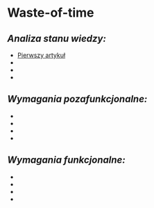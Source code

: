 # **Waste-of-time**

## *Analiza stanu wiedzy:*
- [Pierwszy artykuł](https://www.google.com/url?sa=t&rct=j&q=&esrc=s&source=web&cd=&ved=2ahUKEwiLhYH4wer6AhVN6CoKHX7gCToQFnoECA0QAQ&url=https%3A%2F%2Fwww.mdpi.com%2F2071-1050%2F14%2F16%2F10226%2Fpdf%3Fversion%3D1660737939&usg=AOvVaw2gwoqcSkbKwttH8brH17_p)
-
-
-
## *Wymagania pozafunkcjonalne:*
-
-
-
-
## *Wymagania funkcjonalne:*
-
-
-
-
